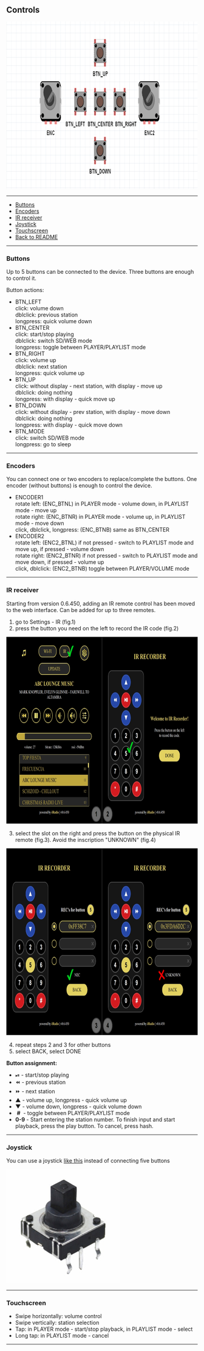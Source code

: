 ## Controls

<img src="images/controls.jpg" width="830" height="440"><br />

---
- [Buttons](#buttons)
- [Encoders](#encoders)
- [IR receiver](#ir-receiver)
- [Joystick](#joystick)
- [Touchscreen](#touchscreen)
- [Back to README](README.md)

---
### Buttons
Up to 5 buttons can be connected to the device. Three buttons are enough to control it.

Button actions:
- BTN_LEFT\
 click: volume down\
 dblclick: previous station\
 longpress: quick volume down
- BTN_CENTER\
 click: start/stop playing\
 dblclick: switch SD/WEB mode\
 longpress: toggle between PLAYER/PLAYLIST mode
- BTN_RIGHT\
 click: volume up\
 dblclick: next station\
 longpress: quick volume up
- BTN_UP\
 click: without display - next station, with display - move up\
 dblclick: doing nothing\
 longpress: with display - quick move up
- BTN_DOWN\
 click: without display - prev station, with display - move down\
 dblclick: doing nothing\
 longpress: with display - quick move down
- BTN_MODE\
 click: switch SD/WEB mode\
 longpress: go to sleep
 
---
### Encoders
You can connect one or two encoders to replace/complete the buttons. One encoder (without buttons) is enough to control the device.

- ENCODER1\
 rotate left: (ENC_BTNL) in PLAYER mode - volume down, in PLAYLIST mode - move up\
 rotate right: (ENC_BTNR) in PLAYER mode - volume up, in PLAYLIST mode - move down\
 click, dblclick, longpress: (ENC_BTNB) same as BTN_CENTER
- ENCODER2\
 rotate left: (ENC2_BTNL) if not pressed - switch to PLAYLIST mode and move up, if pressed - volume down\
 rotate right: (ENC2_BTNR) if not pressed - switch to PLAYLIST mode and move down, if pressed - volume up\
 click, dblclick: (ENC2_BTNB) toggle between PLAYER/VOLUME mode

---
### IR receiver
Starting from version 0.6.450, adding an IR remote control has been moved to the web interface. Can be added for up to three remotes.
1. go to Settings - IR (fig.1)
2. press the button you need on the left to record the IR code (fig.2)

<img src="images/irRecorder01.png" width="830" height="490"><br>

3. select the slot on the right and press the button on the physical IR remote (fig.3). Avoid the inscription "UNKNOWN" (fig.4)

<img src="images/irRecorder02.png" width="830" height="490"><br>

4. repeat steps 2 and 3 for other buttons
5. select BACK, select DONE

**Button assignment:**
- &#9199; - start/stop playing
- &#9194; - previous station
- &#9193; - next station
- &#9650; - volume up, longpress - quick volume up
- &#9660; - volume down, longpress - quick volume down
- &nbsp;**\#**  &nbsp;- toggle between PLAYER/PLAYLIST mode
- **0-9** - Start entering the station number. To finish input and start playback, press the play button. To cancel, press hash.

---
### Joystick
You can use a joystick [like this](https://aliexpress.com/item/4000681560472.html) instead of connecting five buttons

<img src="images/joystick.jpg" width="300" height="300"><br />

---
### Touchscreen
- Swipe horizontally: volume control
- Swipe vertically: station selection
- Tap: in PLAYER mode - start/stop playback, in PLAYLIST mode - select
- Long tap: in PLAYLIST mode - cancel

---
